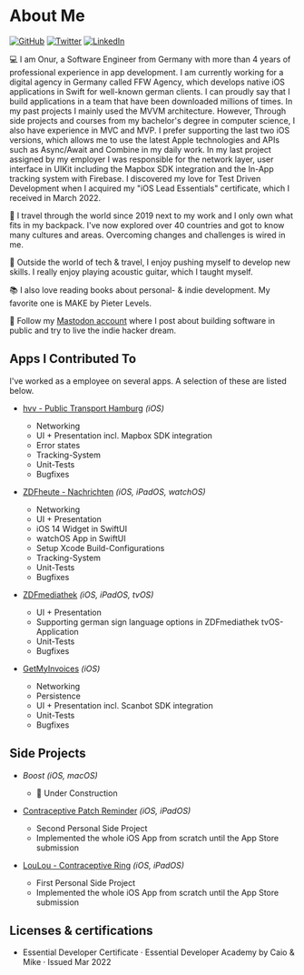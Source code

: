 # About Me

[![GitHub](https://img.shields.io/badge/GitHub-%40nryrk-171515.svg)](https://github.com/nryrk)
[![Twitter](https://img.shields.io/badge/Twitter-%40nryrk-00acee.svg)](https://twitter.com/nryrk)
[![LinkedIn](https://img.shields.io/badge/Linked-in-0e76a8.svg)](https://www.linkedin.com/in/onur-y/)

💻 I am Onur, a Software Engineer from Germany with more than 4 years of professional experience in app development.
I am currently working for a digital agency in Germany called FFW Agency, which develops native iOS applications in Swift for well-known german clients. I can proudly say that I build applications in a team that have been downloaded millions of times. 
In my past projects I mainly used the MVVM architecture. However, Through side projects and courses from my bachelor's degree in computer science, I also have experience in MVC and MVP. I prefer supporting the last two iOS versions, which allows me to use the latest Apple technologies and APIs such as Async/Await and Combine in my daily work. 
In my last project assigned by my employer I was responsible for the network layer, user interface in UIKit including the Mapbox SDK integration and the In-App tracking system with Firebase. 
I discovered my love for Test Driven Development when I acquired my "iOS Lead Essentials" certificate, which I received in March 2022.

🎒 I travel through the world since 2019 next to my work and I only own what fits in my backpack. I've now explored over 40 countries and got to know many cultures and areas. Overcoming changes and challenges is wired in me.

🎸 Outside the world of tech & travel, I enjoy pushing myself to develop new skills. I really enjoy playing acoustic guitar, which I taught myself.

📚 I also love reading books about personal- & indie development. My favorite one is MAKE by Pieter Levels.

🐘 Follow my [Mastodon account](https://mastodon.social/@onuryrk) where I post about building software in public and try to live the indie hacker dream. 

## Apps I Contributed To

I've worked as a employee on several apps. A selection of these are listed below.

* [hvv - Public Transport Hamburg](https://apps.apple.com/us/app/hvv-hamburg-bus-bahn/id501995569) *(iOS)*
  * Networking 
  * UI + Presentation incl. Mapbox SDK integration
  * Error states
  * Tracking-System
  * Unit-Tests
  * Bugfixes
* [ZDFheute - Nachrichten](https://apps.apple.com/us/app/zdfheute-nachrichten/id605390815) *(iOS, iPadOS, watchOS)*
  * Networking 
  * UI + Presentation
  * iOS 14 Widget in SwiftUI
  * watchOS App in SwiftUI
  * Setup Xcode Build-Configurations
  * Tracking-System
  * Unit-Tests
  * Bugfixes
* [ZDFmediathek](https://apps.apple.com/us/app/zdfmediathek/id437025413) *(iOS, iPadOS, tvOS)*
  * UI + Presentation
  * Supporting german sign language options in ZDFmediathek tvOS-Application
  * Unit-Tests
  * Bugfixes

* [GetMyInvoices](https://apps.apple.com/us/app/getmyinvoices/id1453029146) *(iOS)*
  * Networking
  * Persistence
  * UI + Presentation incl. Scanbot SDK integration
  * Unit-Tests
  * Bugfixes

## Side Projects

* *Boost* *(iOS, macOS)*
  * 🚧 Under Construction

* [Contraceptive Patch Reminder](https://apps.apple.com/us/app/contraceptive-patch-reminder/id1357603512) *(iOS, iPadOS)*
  * Second Personal Side Project
  * Implemented the whole iOS App from scratch until the App Store submission

* [LouLou - Contraceptive Ring](https://apps.apple.com/us/app/circle-contraceptive-ring/id1469869691)  *(iOS, iPadOS)*
  * First Personal Side Project
  * Implemented the whole iOS App from scratch until the App Store submission

## Licenses & certifications
* Essential Developer Certificate · Essential Developer Academy by Caio & Mike · Issued Mar 2022

